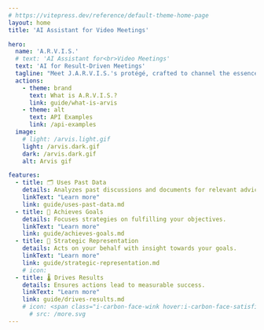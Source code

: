 ```yaml
---
# https://vitepress.dev/reference/default-theme-home-page
layout: home
title: 'AI Assistant for Video Meetings'

hero:
  name: 'A.R.V.I.S.'
  # text: 'AI Assistant for<br>Video Meetings'
  text: 'AI for Result-Driven Meetings'
  tagline: "Meet J.A.R.V.I.S.'s protégé, crafted to channel the essence of its mentor's brilliance into your meetings. This AI assistant leverages historical data to ensure your objectives are achieved, representing you with strategic insight and a focus on tangible results."
  actions:
    - theme: brand
      text: What is A.R.V.I.S.?
      link: guide/what-is-arvis
    - theme: alt
      text: API Examples
      link: /api-examples
  image:
    # light: /arvis.light.gif
    light: /arvis.dark.gif
    dark: /arvis.dark.gif
    alt: Arvis gif

features:
  - title: 🗂️ Uses Past Data
    details: Analyzes past discussions and documents for relevant advice.
    linkText: "Learn more"
    link: guide/uses-past-data.md
  - title: 🥇 Achieves Goals
    details: Focuses strategies on fulfilling your objectives.
    linkText: "Learn more"
    link: guide/achieves-goals.md
  - title: 🤖 Strategic Representation
    details: Acts on your behalf with insight towards your goals.
    linkText: "Learn more"
    link: guide/strategic-representation.md
    # icon: 
  - title: 🌡️ Drives Results
    details: Ensures actions lead to measurable success.
    linkText: "Learn more"
    link: guide/drives-results.md
    # icon: <span class="i-carbon-face-wink hover:i-carbon-face-satisfied"></span>
      # src: /more.svg
---
```

